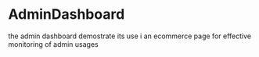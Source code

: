 # AdminDashboard
the admin dashboard demostrate its use i an ecommerce page for effective monitoring of admin usages
